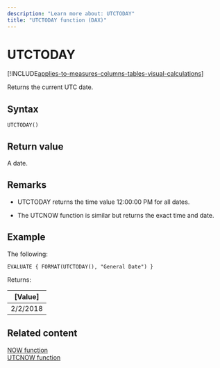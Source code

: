 ```yaml
---
description: "Learn more about: UTCTODAY"
title: "UTCTODAY function (DAX)"
---
```

# UTCTODAY

[!INCLUDE[applies-to-measures-columns-tables-visual-calculations](includes/applies-to-measures-columns-tables-visual-calculations.md)]

Returns the current UTC date.

## Syntax  
  
```dax
UTCTODAY()  
```
  
## Return value

A date.  
  
## Remarks  

- UTCTODAY returns the time value 12:00:00 PM for all dates.

- The UTCNOW function is similar but returns the exact time and date.
  
## Example

The following:
  
```dax
EVALUATE { FORMAT(UTCTODAY(), "General Date") }
```

Returns:

|[Value]  |
|---------|
|2/2/2018    |

## Related content

[NOW function](now-function-dax.md)  
[UTCNOW function](utcnow-function-dax.md)  
